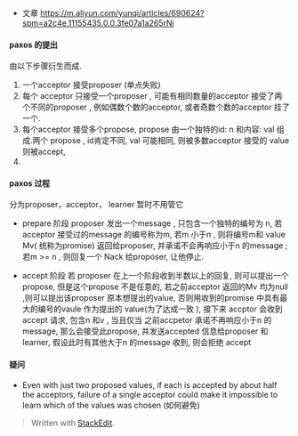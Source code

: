 * 文章
https://m.aliyun.com/yunqi/articles/690624?spm=a2c4e.11155435.0.0.3fe07a1a265rNi

#### paxos 的提出
由以下步骤衍生而成. 
1. 一个acceptor 接受proposer (单点失败)
2. 每个 acceptor 只接受一个proposer , 可能有相同数量的acceptor 接受了两个不同的proposer , 例如偶数个数的acceptor, 或者奇数个数的acceptor 挂了一个.
3. 每个acceptor  接受多个propose, propose 由一个独特的id: n 和内容: val 组成.两个 propose  , id肯定不同, val 可能相同, 则被多数acceptor 接受的 value 则被accept, 
4. 

#### paxos 过程
分为proposer，acceptor， learner 暂时不用管它

* prepare 阶段
proposer  发出一个message , 只包含一个独特的编号为 n, 若acceptor 接受过的message 的编号称为m, 若m 小于n , 则将编号m和 value Mv( 统称为promise) 返回给proposer, 并承诺不会再响应小于n 的message ; 若m >= n , 则回复一个 Nack 给proposer, 让他停止.

* accept 阶段
若 proposer 在上一个阶段收到半数以上的回复, 则可以提出一个propose, 但是这个propose 不是任意的, 若之前acceptor 返回的Mv 均为null ,则可以提出该proposer 原本想提出的value, 否则用收到的promise 中具有最大的编号的vaule 作为提出的 value(为了达成一致 ), 接下来 accptor 会收到 accept 请求, 包含n 和v , 当且仅当 之前accpetor 承诺不再响应小于n 的message, 那么会接受此propose, 并发送accepted 信息给proposer 和learner, 假设此时有其他大于n 的message 收到, 则会拒绝 accept

#### 疑问
* Even with just two proposed values, if each is accepted by
about half the acceptors, failure of a single acceptor could make it impossible to learn which of the values was chosen (如何避免)

> Written with [StackEdit](https://stackedit.io/).
<!--stackedit_data:
eyJoaXN0b3J5IjpbLTE2NzYyNzE0MjEsLTgzNzcxMjkzOSwtNj
U3OTExMDI0LC0xMTM4Nzg0MzY4LDMzMjk3OTA3LDE4MDE0OTE0
MTcsNjE5MDM1NTI4LDE3Nzc1MjEzMzcsMjEyNjQyODAyNSwtMj
A2NTExMDQ4NiwtMTEwMTg5MDAwNyw3Mzc3NDg0NzAsNTY0MjM4
MTcsNDgzNTI4NjA2LC0xNjkyNTQ3ODYxLC0xMjY1ODE3ODQ3LD
I1MjQ5MTQ2OCwtNjcxNTI4NTEsMjYwOTQxNzcsLTE4ODM1NzM1
NTldfQ==
-->